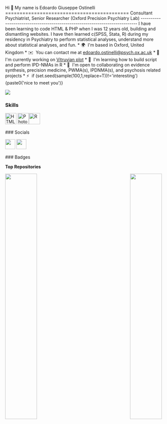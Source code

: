 Hi 👋 My name is Edoardo Giuseppe Ostinelli ===========================================  Consultant Psychiatrist, Senior Researcher (Oxford Precision Psychiatry Lab) ----------------------------------------------------------------------------  I have been learning to code HTML & PHP when I was 12 years old, building and dismantling websites. I have then learned c(SPSS, Stata, R) during my residency in Psychiatry to perform statistical analyses, understand more about statistical analyses, and fun.  * 🌍  I'm based in Oxford, United Kingdom * ✉️  You can contact me at [edoardo.ostinelli@psych.ox.ac.uk](mailto:edoardo.ostinelli@psych.ox.ac.uk) * 🚀  I'm currently working on [Vitruvian plot](http://github.com/EGOstinelli/Vitruvian-plot) * 🧠  I'm learning how to build script and perform IPD-NMAs in R * 🤝  I'm open to collaborating on evidence synthesis, precision medicine, PWMA(s), IPDNMA(s), and psychosis related projects * ⚡  if (set.seed(sample(100,1,replace=T))!='interesting') {paste0('nice to meet you')}

<a href="https://www.twitter.com/EGOstinelli" target="_blank" rel="noreferrer"><img src="https://img.shields.io/twitter/follow/EGOstinelli?logo=twitter&style=for-the-badge&color=0891b2&labelColor=1c1917" /></a>
### Skills

<p align="left"> <a href="https://developer.mozilla.org/en-US/docs/Glossary/HTML5" target="_blank" rel="noreferrer"><img src="https://raw.githubusercontent.com/danielcranney/readme-generator/main/public/icons/skills/html5-colored.svg" width="36" height="36" alt="HTML5" /></a> <a href="https://www.adobe.com/uk/products/photoshop.html" target="_blank" rel="noreferrer"><img src="https://raw.githubusercontent.com/danielcranney/readme-generator/main/public/icons/skills/photoshop-colored.svg" width="36" height="36" alt="Photoshop" /></a><a href="https://www.r-project.org" target="_blank" rel="noreferrer"><img src="https://www.r-project.org/Rlogo.png" width="36" height="36" alt="R" /></a> </p> 
 ### Socials  <p align="left"> <a href="https://www.github.com/EGOstinelli" target="_blank" rel="noreferrer"><img src="https://raw.githubusercontent.com/danielcranney/readme-generator/main/public/icons/socials/github.svg" width="32" height="32" /></a> <a href="https://www.twitter.com/EGOstinelli" target="_blank" rel="noreferrer"><img src="https://raw.githubusercontent.com/danielcranney/readme-generator/main/public/icons/socials/twitter.svg" width="32" height="32" /></a></p>
### Badges

<b>Top Repositories</b>

<div width="100%" align="center"><a href="https://github.com/EGOstinelli/Vitruvian-plot" align="left"><img align="left" width="45%" src="https://github-readme-stats.vercel.app/api/pin/?username=EGOstinelli&repo=Vitruvian-plot&title_color=0891b2&text_color=ffffff&icon_color=0891b2&bg_color=1c1917&hide_border=true&locale=en" /></a><a href="https://github.com/EGOstinelli/IGD" align="right"><img align="right" width="45%" src="https://github-readme-stats.vercel.app/api/pin/?username=EGOstinelli&repo=IGD&title_color=0891b2&text_color=ffffff&icon_color=0891b2&bg_color=1c1917&hide_border=true&locale=en" /></a></div><br /><br /><br /><br /><br /><br /><br />

